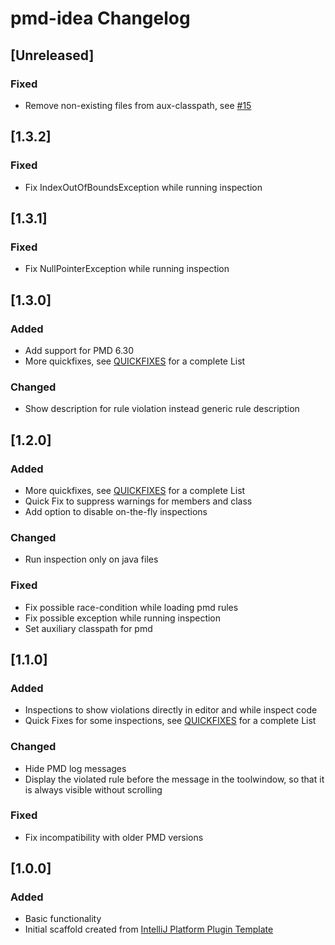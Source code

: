<!-- Keep a Changelog guide -> https://keepachangelog.com -->

# pmd-idea Changelog

## [Unreleased]
### Fixed
- Remove non-existing files from aux-classpath, see [#15](https://github.com/ybroeker/pmd-idea/issues/15)  

## [1.3.2]
### Fixed
- Fix IndexOutOfBoundsException while running inspection

## [1.3.1]
### Fixed
- Fix NullPointerException while running inspection

## [1.3.0]
### Added
- Add support for PMD 6.30
- More quickfixes, see [QUICKFIXES](https://github.com/ybroeker/pmd-idea/blob/main/QUICKFIXES.md) for a complete List

### Changed
- Show description for rule violation instead generic rule description

## [1.2.0]
### Added
- More quickfixes, see [QUICKFIXES](https://github.com/ybroeker/pmd-idea/blob/main/QUICKFIXES.md) for a complete List
- Quick Fix to suppress warnings for members and class
- Add option to disable on-the-fly inspections

### Changed
- Run inspection only on java files

### Fixed
- Fix possible race-condition while loading pmd rules
- Fix possible exception while running inspection 
- Set auxiliary classpath for pmd

## [1.1.0]
### Added
- Inspections to show violations directly in editor and while inspect code
- Quick Fixes for some inspections, see [QUICKFIXES](https://github.com/ybroeker/pmd-idea/blob/main/QUICKFIXES.md) for a complete List

### Changed
- Hide PMD log messages
- Display the violated rule before the message in the toolwindow, so that it is always visible without scrolling

### Fixed
- Fix incompatibility with older PMD versions

## [1.0.0]
### Added
- Basic functionality
- Initial scaffold created from [IntelliJ Platform Plugin Template](https://github.com/JetBrains/intellij-platform-plugin-template)

